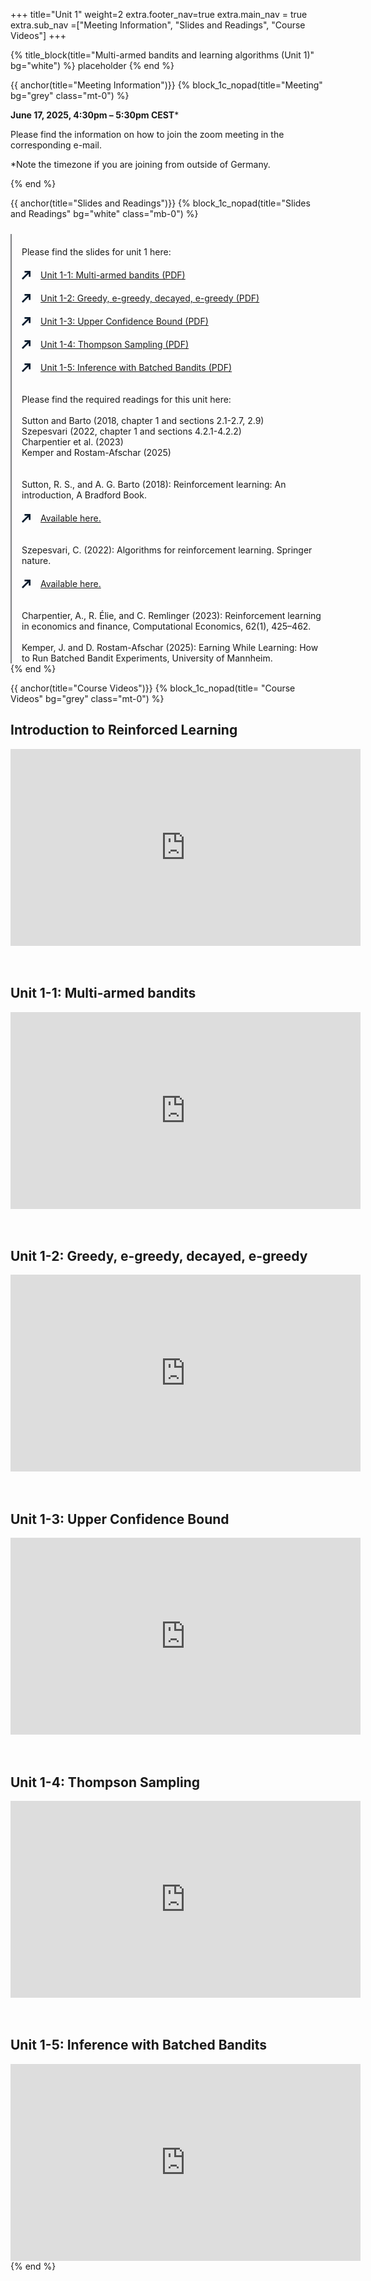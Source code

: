 +++
title="Unit 1"
weight=2
extra.footer_nav=true
extra.main_nav = true
extra.sub_nav =["Meeting Information", "Slides and Readings", "Course Videos"]
+++

{% title_block(title="Multi-armed bandits and learning algorithms (Unit 1)" bg="white") %}
placeholder
{% end %}

{{ anchor(title="Meeting Information")}}
{% block_1c_nopad(title="Meeting" bg="grey" class="mt-0") %}

**June 17, 2025, 4:30pm – 5:30pm CEST***

Please find the information on how to join the zoom meeting in the corresponding e-mail.

*Note the timezone if you are joining from outside of Germany.

{% end %}

{{ anchor(title="Slides and Readings")}}
{% block_1c_nopad(title="Slides and Readings" bg="white" class="mb-0") %}
<div class="w-full text-left" style="display: flex;">
    <!-- Left vertical line -->
    <div style="border-left: 2.5px solid #808285; padding-left: 16px;  margin-top: 10px">
        <!-- Full report section -->
        <div style="display: flex; align-items: center; justify-content: left; margin-top: 20px;">
            <a class="text font-bold" style="text-decoration: none;">
                Please find the slides for unit 1 here:
            </a>
        </div>
        <div style="display: flex; align-items: center; justify-content: left; margin-top: 20px;">
            <span style="margin-right: 16px;">
                <svg width="14" height="14" viewBox="0 0 14 14" fill="none" xmlns="http://www.w3.org/2000/svg">
                    <path d="M14 9.52655H11.2609V2.76181H4.43671V0H14V9.52655Z" fill="#071A2D"/>
                    <path d="M11.5818 0.368914L-0.000976562 12.0476L1.93586 14.0005L13.5186 2.32179L11.5818 0.368914Z" fill="#071A2D"/>
                </svg>
            </span>
            <a href="https://github.com/welixfeber/BERD-PDFs-Research-Data/blob/main/content/unit1/relearn1-1.pdf" download class="text-blue-500">
                Unit 1-1: Multi-armed bandits (PDF)
            </a>
        </div>
        <div style="display: flex; align-items: center; justify-content: left; margin-top: 20px;">
            <span style="margin-right: 16px;">
                <svg width="14" height="14" viewBox="0 0 14 14" fill="none" xmlns="http://www.w3.org/2000/svg">
                    <path d="M14 9.52655H11.2609V2.76181H4.43671V0H14V9.52655Z" fill="#071A2D"/>
                    <path d="M11.5818 0.368914L-0.000976562 12.0476L1.93586 14.0005L13.5186 2.32179L11.5818 0.368914Z" fill="#071A2D"/>
                </svg>
            </span>
            <a href="https://github.com/welixfeber/BERD-PDFs-Research-Data/blob/main/content/unit1/relearn1-2.pdf" download class="text-blue-500">
                Unit 1-2: Greedy, e-greedy, decayed, e-greedy (PDF)
            </a>
        </div>
        <div style="display: flex; align-items: center; justify-content: left; margin-top: 20px;">
            <span style="margin-right: 16px;">
                <svg width="14" height="14" viewBox="0 0 14 14" fill="none" xmlns="http://www.w3.org/2000/svg">
                    <path d="M14 9.52655H11.2609V2.76181H4.43671V0H14V9.52655Z" fill="#071A2D"/>
                    <path d="M11.5818 0.368914L-0.000976562 12.0476L1.93586 14.0005L13.5186 2.32179L11.5818 0.368914Z" fill="#071A2D"/>
                </svg>
            </span>
            <a href="https://github.com/welixfeber/BERD-PDFs-Research-Data/blob/main/content/unit1/relearn1-3.pdf" download class="text-blue-500">
                Unit 1-3: Upper Confidence Bound (PDF)
            </a>
        </div>
        <div style="display: flex; align-items: center; justify-content: left; margin-top: 20px;">
            <span style="margin-right: 16px;">
                <svg width="14" height="14" viewBox="0 0 14 14" fill="none" xmlns="http://www.w3.org/2000/svg">
                    <path d="M14 9.52655H11.2609V2.76181H4.43671V0H14V9.52655Z" fill="#071A2D"/>
                    <path d="M11.5818 0.368914L-0.000976562 12.0476L1.93586 14.0005L13.5186 2.32179L11.5818 0.368914Z" fill="#071A2D"/>
                </svg>
            </span>
            <a href="https://github.com/welixfeber/BERD-PDFs-Research-Data/blob/main/content/unit1/relearn1-4.pdf" download class="text-blue-500">
                Unit 1-4: Thompson Sampling (PDF)
            </a>
        </div>
        <div style="display: flex; align-items: center; justify-content: left; margin-top: 20px;">
            <span style="margin-right: 16px;">
                <svg width="14" height="14" viewBox="0 0 14 14" fill="none" xmlns="http://www.w3.org/2000/svg">
                    <path d="M14 9.52655H11.2609V2.76181H4.43671V0H14V9.52655Z" fill="#071A2D"/>
                    <path d="M11.5818 0.368914L-0.000976562 12.0476L1.93586 14.0005L13.5186 2.32179L11.5818 0.368914Z" fill="#071A2D"/>
                </svg>
            </span>
            <a href="https://github.com/welixfeber/BERD-PDFs-Research-Data/blob/main/content/unit1/relearn1-5.pdf" download class="text-blue-500">
                Unit 1-5: Inference with Batched Bandits (PDF)
            </a>
        </div>
        <br><br>
        <!-- Citation section -->
        <a class="text font-bold" style="text-decoration: none;">
            Please find the required readings for this unit here:
        </a>
        <br><br>
        <a class="" style="text-decoration: none;">
            Sutton and Barto (2018, chapter 1 and sections 2.1-2.7, 2.9)
        </a>
        <br>
         <a class="" style="text-decoration: none;">
            Szepesvari (2022, chapter 1 and sections 4.2.1-4.2.2)
        </a>
        <br>
         <a class="" style="text-decoration: none;">
            Charpentier et al. (2023)
        </a>
        <br>
        <a class="" style="text-decoration: none;">
         Kemper and Rostam-Afschar (2025)
        </a>
        <br><br><br>
        <span>
        Sutton, R. S., and A. G. Barto (2018): Reinforcement learning: An introduction, A Bradford Book.
        </span>
         <div style="display: flex; align-items: center; justify-content: left; margin-top: 20px;">
            <span style="margin-right: 16px;">
                <svg width="14" height="14" viewBox="0 0 14 14" fill="none" xmlns="http://www.w3.org/2000/svg">
                    <path d="M14 9.52655H11.2609V2.76181H4.43671V0H14V9.52655Z" fill="#071A2D"/>
                    <path d="M11.5818 0.368914L-0.000976562 12.0476L1.93586 14.0005L13.5186 2.32179L11.5818 0.368914Z" fill="#071A2D"/>
                </svg>
            </span>
            <a href="http://incompleteideas.net/book/the-book-2nd.html" download class="text-blue-500">
                Available here.
            </a>
        </div>
        <br><br>
        <span>
        Szepesvari, C. (2022): Algorithms for reinforcement learning. Springer nature.
        </span>
        <div style="display: flex; align-items: center; justify-content: left; margin-top: 20px; margin-bottom: 0px">
            <span style="margin-right: 16px;">
                <svg width="14" height="14" viewBox="0 0 14 14" fill="none" xmlns="http://www.w3.org/2000/svg">
                    <path d="M14 9.52655H11.2609V2.76181H4.43671V0H14V9.52655Z" fill="#071A2D"/>
                    <path d="M11.5818 0.368914L-0.000976562 12.0476L1.93586 14.0005L13.5186 2.32179L11.5818 0.368914Z" fill="#071A2D"/>
                </svg>
            </span>
           <a href="https://sites.ualberta.ca/~szepesva/RLBook.html" download class="text-blue-500">
               Available here.
            </a>
        </div>
        <br><br>
        <span>
        Charpentier, A., R. Élie, and C. Remlinger (2023): Reinforcement learning in economics and finance, Computational Economics, 62(1), 425–462.
        </span>
        <br><br>
        <span>
        Kemper, J. and D. Rostam-Afschar (2025): Earning While Learning: How to Run Batched Bandit Experiments, University of Mannheim.
        </span>
        <br>
    </div>
</div>
{% end %}


{{ anchor(title="Course Videos")}}
{% block_1c_nopad(title= "Course Videos" bg="grey" class="mt-0") %}

## Introduction to Reinforced Learning
<iframe width="560" height="315" src="https://www.youtube.com/embed/68tVOESzcWM" title="Introduction to reinforced learning" frameborder="0" allow="accelerometer; autoplay; clipboard-write; encrypted-media; gyroscope; picture-in-picture; web-share" referrerpolicy="strict-origin-when-cross-origin" allowfullscreen></iframe>
<br><br><br>

## Unit 1-1: Multi-armed bandits
<iframe width="560" height="315" src="https://www.youtube.com/embed/5V_qKCzS9Ps" title="Unit 1-1: Multi-armed bandits" frameborder="0" allow="accelerometer; autoplay; clipboard-write; encrypted-media; gyroscope; picture-in-picture; web-share" referrerpolicy="strict-origin-when-cross-origin" allowfullscreen></iframe>
<br><br><br>

## Unit 1-2: Greedy, e-greedy, decayed, e-greedy
<iframe width="560" height="315" src="https://www.youtube.com/embed/EvSTdV4oF6k" title="Unit 1-2: Greedy, e-greedy, decayed, e-greedy" frameborder="0" allow="accelerometer; autoplay; clipboard-write; encrypted-media; gyroscope; picture-in-picture; web-share" referrerpolicy="strict-origin-when-cross-origin" allowfullscreen></iframe>
<br><br><br>

## Unit 1-3: Upper Confidence Bound
<iframe width="560" height="315" src="https://www.youtube.com/embed/86B6XDMlSHY" title="Unit 1-3: Upper Confidence Bound" frameborder="0" allow="accelerometer; autoplay; clipboard-write; encrypted-media; gyroscope; picture-in-picture; web-share" referrerpolicy="strict-origin-when-cross-origin" allowfullscreen></iframe>
<br><br><br>

## Unit 1-4: Thompson Sampling
<iframe width="560" height="315" src="https://www.youtube.com/embed/lwWRwDAb40I" title="Unit 1-4: Thompson Sampling" frameborder="0" allow="accelerometer; autoplay; clipboard-write; encrypted-media; gyroscope; picture-in-picture; web-share" referrerpolicy="strict-origin-when-cross-origin" allowfullscreen></iframe>
<br><br><br>

## Unit 1-5: Inference with Batched Bandits
<iframe width="560" height="315" src="https://www.youtube.com/embed/dY6aNFg6SqU" title="Unit 1-5: Inference with Batched Bandits" frameborder="0" allow="accelerometer; autoplay; clipboard-write; encrypted-media; gyroscope; picture-in-picture; web-share" referrerpolicy="strict-origin-when-cross-origin" allowfullscreen></iframe>
{% end %}